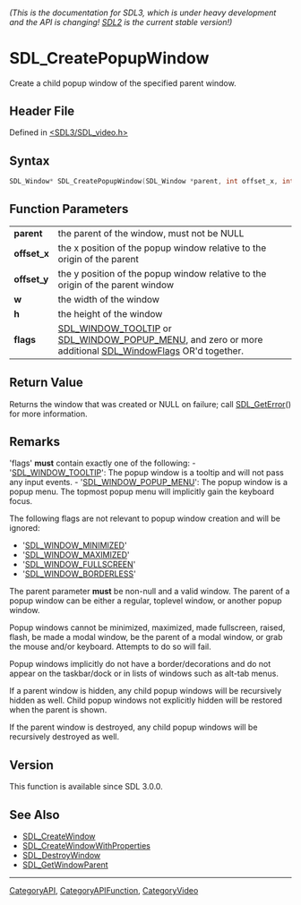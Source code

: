 ###### (This is the documentation for SDL3, which is under heavy development and the API is changing! [SDL2](https://wiki.libsdl.org/SDL2/) is the current stable version!)
# SDL_CreatePopupWindow

Create a child popup window of the specified parent window.

## Header File

Defined in [<SDL3/SDL_video.h>](https://github.com/libsdl-org/SDL/blob/main/include/SDL3/SDL_video.h)

## Syntax

```c
SDL_Window* SDL_CreatePopupWindow(SDL_Window *parent, int offset_x, int offset_y, int w, int h, SDL_WindowFlags flags);
```

## Function Parameters

|                  |                                                                                                                                                                           |
| ---------------- | ------------------------------------------------------------------------------------------------------------------------------------------------------------------------- |
| **parent**       | the parent of the window, must not be NULL                                                                                                                                |
| **offset_x**     | the x position of the popup window relative to the origin of the parent                                                                                                   |
| **offset_y**     | the y position of the popup window relative to the origin of the parent window                                                                                            |
| **w**            | the width of the window                                                                                                                                                   |
| **h**            | the height of the window                                                                                                                                                  |
| **flags**        | [SDL_WINDOW_TOOLTIP](SDL_WINDOW_TOOLTIP) or [SDL_WINDOW_POPUP_MENU](SDL_WINDOW_POPUP_MENU), and zero or more additional [SDL_WindowFlags](SDL_WindowFlags) OR'd together. |

## Return Value

Returns the window that was created or NULL on failure; call
[SDL_GetError](SDL_GetError)() for more information.

## Remarks

'flags' **must** contain exactly one of the following: -
'[SDL_WINDOW_TOOLTIP](SDL_WINDOW_TOOLTIP)': The popup window is a tooltip
and will not pass any input events. -
'[SDL_WINDOW_POPUP_MENU](SDL_WINDOW_POPUP_MENU)': The popup window is a
popup menu. The topmost popup menu will implicitly gain the keyboard focus.

The following flags are not relevant to popup window creation and will be
ignored:

- '[SDL_WINDOW_MINIMIZED](SDL_WINDOW_MINIMIZED)'
- '[SDL_WINDOW_MAXIMIZED](SDL_WINDOW_MAXIMIZED)'
- '[SDL_WINDOW_FULLSCREEN](SDL_WINDOW_FULLSCREEN)'
- '[SDL_WINDOW_BORDERLESS](SDL_WINDOW_BORDERLESS)'

The parent parameter **must** be non-null and a valid window. The parent of
a popup window can be either a regular, toplevel window, or another popup
window.

Popup windows cannot be minimized, maximized, made fullscreen, raised,
flash, be made a modal window, be the parent of a modal window, or grab the
mouse and/or keyboard. Attempts to do so will fail.

Popup windows implicitly do not have a border/decorations and do not appear
on the taskbar/dock or in lists of windows such as alt-tab menus.

If a parent window is hidden, any child popup windows will be recursively
hidden as well. Child popup windows not explicitly hidden will be restored
when the parent is shown.

If the parent window is destroyed, any child popup windows will be
recursively destroyed as well.

## Version

This function is available since SDL 3.0.0.

## See Also

- [SDL_CreateWindow](SDL_CreateWindow)
- [SDL_CreateWindowWithProperties](SDL_CreateWindowWithProperties)
- [SDL_DestroyWindow](SDL_DestroyWindow)
- [SDL_GetWindowParent](SDL_GetWindowParent)

----
[CategoryAPI](CategoryAPI), [CategoryAPIFunction](CategoryAPIFunction), [CategoryVideo](CategoryVideo)

